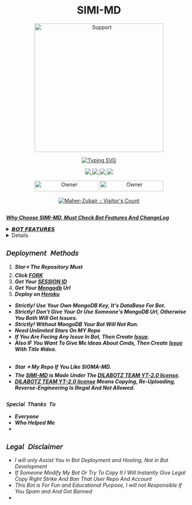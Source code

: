 <h1 align="center"> SIMI-MD </h1>
</p>
<p align="center">
  <a href="https://www.youtube.com/@SIMI-MD">
    <img alt=Support height="350" src="[(https://telegra.ph/file/b9820c0a4ec86f9750b57.jpg)]"> 
    </p>
    <p align="center">
<a href="https://git.io/typing-svg"><img src="https://readme-typing-svg.demolab.com?font=EB+Garamond&weight=800&size=28&duration=4000&pause=1000&random=false&width=435&lines=WELCOME+TO+THE+SIMI-MD;MULTI-DEVICE+WHATSAPP+BOT;DEVELOPED+BY+DILABOtz+;SIMI-MD." alt="Typing SVG" /></a>
  </p>

<p align="center">
  <a href="https://github.com/">
    <img src="https://img.shields.io/github/followers/Maher-Zubair?style=flat-square&logo=github&color=black">

   <a href="https://github.com//SIMI-MD/fork">
    <img src="https://img.shields.io/github/forks/SIMI-MD?style=flat-square&logo=github&color=black">
    
    
  <a href="https://github.com//SIMI-MD/stargazers"> 
     <img src="https://img.shields.io/github/stars/Maher-Zubair/SIGMA-MD?style=flat-square&logo=github&color=black">

  <a href="https://github.com//SIMI-MD/watchers"> 
     <img src="https://img.shields.io/github/watchers//SIMI-MD?style=flat-square&logo=github&color=black">

  </a>

</p>


<p align="center">
<a href="https://github.com/"><img title="Owner" src=lakshitha DILMINA owner" width="173px" height="29"></a>
  <a href="https://github.com//SIMI-MD/blob/main/LICENSE"><img title="Owner" src="https://img.shields.io/github/license//SIMI-MD?style=flat-square&color=black&link=https%3A%2F%2Fgithub.com%2Fr%2FSIMI-MD%2Fblob%2Fmain%2FLICENS" width="173px" height="29"></a>



<p align="center"> 
    <a aria-label="FOLLOW MR DILA " href="L" target="_blank">
  
<p align="center"><img src="https://profile-counter.glitch.me/{Maher-Zubair}/count.svg" alt="Maher-Zubair :: Visitor's Count" /></p>

##
***Why Choose SIMI-MD, Must Check Bot Features And ChangeLog***
 <details close>
<summary>𝘽𝙊𝙏 𝙁𝙀𝘼𝙏𝙐𝙍𝙀𝙎</summary>
   
1. ***Memes Maker.***
2. ***Ban Protection.***
3. ***450+ Commands.***
4. ***Huge Logo Maker Menu.***
5. ***Multi-Device Supported.***
6.  ***Multi-Themes Supported.***
7.  ***Artificial Intelligence Menu.***
8.  ***Massive Anime Commands.***
9.  ***Social Downloader Commands.***
10.  ***Group Management Commands.***
   </details>
   

 <details close>
<summary>𝘾𝙃𝘼𝙉𝙂𝙀 𝙇𝙊𝙂</summary>

- *Fixed Download and AI*
- ***SIMI-MD v1.5.3 Releases, 30 DECEMBER,2024***
- *Fixed `All Ai` Commands*
- *Fixed `Spotify` Command*
- *Fixed `All Anime` Commands*
- *Fixed `Insta,Fb,Tiktok` Commands*
- *Fixed All Not Working Commands, Due To Api*
- *Added My Own Api In Bot https://api.maher-zubair.tech*
- ***SIMI-MD v1.4.9 Releases, 30 DECEMBER,2024***
- *Added `Pair Code` For Session ID*
- *Added New `Session ID` For Bot*
- *Added New `Qr`*
- *Added Massive Anime*
- *Added 11 AI*
- *Added 18 GFX*
- *Added Twitter Templates On Celebreties*
- *Added `Afk` Cmd*
- *Added `Teddy` Cmd*
- *Fixed `Insta` Cmd*
- *Fixed `Tiktok` Cmd*
- *Fixed `Facebook` Cmd*
- *Changed `Apk` Cmd Style*
- *Changed `Hack` Cmd Style*
- *Changed `Uptime` Cmd Style*
- *Added Some New `Logos` Cmds*
- *Added `Steal` Cmd For Sticker*
- *Added `Islamic` Cmd Wallpaper*
- *Added `Nasa` Cmd To Get Nasa News*
- *Added `Tech` Cmd To Get Tech News*
- *Fixed `Bgm` Cmd Added on/off Case*
- *Fixed `Welcome` Cmd Added Off Case*
- *Fixed `Goodbye` Cmd Added Off Case*
- *Added `Mode` Cmd To Change Bot Mode*
- *Renamed `plugins` Cmd To `Allplugins`*
- *Added `Theme` Cmd To Change Bot Theme*
- *Added `Ip` Cmd For Ip Address Stalking*
- *Added `pp` Cmd To Change/Remove Your Dp*
- *Added `Sticky` Cmd To Download Stickers*
- *Fixed `Antibot` Cmd Added Delete Option*
- *Fixed `Antilink` Cmd Added Delete Option*
- *Fixed `Cpu` Cmd To Get Your Server Info*
- *Added `Poetry` Cmd For Urdu/Hindi Poetry*
- *Added `Gc` Cmd To Get Group Full Details*
- *Added `Github` Cmd To Stalk Github Users*
- *Added `Setprefix` Cmd To Change Bot Prefix*
- *Added `Category` Cmd To Get All Categories*
- *Moved `Media` Category To External PLugins*
- *Added `Antiwords` Cmd To Prevent Bad Words*
- *Added `#` Cmd To Download Someone's Status*
- *Added `Calc` Cmd For Simple MAth Operations*
- *Added `Lyrics` Cmd To Get Lyrics Of Any Song*
- *Added `typing` Cmd To Turn On/Off Auto-Typing*
- *Fixed `Help` Cmd To Get Details About Any Cmd*
- *Added `Spotify` Cmd To Download Spotify Songs*
- *Added `Online` Cmd To Turn On/Off Always-Online*
- *Added `Tempmail` Cmd To Generate Mails/Get Info*
- *Added `Plugin` Cmd To Get All External Plugins*
- *Added `Npm1` Cmd To Get Info About Npm Packages*
- *Added `Reaction` Cmd To Turn On/Off Auto-Reaction*
- *Added `Read` Cmd To Turn On/Off Auto-Read Messages*
- *Added `Stssaver` Cmd To Auto-Download Your Statuses*
- *Added `Stsview` Cmd To Turn On/Off Auto-Status View*
- *Added `Recording` Cmd To Turn On/Off Auto-Recording*
- *Added `Insult` Cmd To Insult Someone By Mention/Reply*
- *Added `Wamod` Cmd To Download Official Moded Whatsapps*
- *Added `Levelup` Cmd To Turn On/Off Auto Levelup-Message*
- *Added `Flirt` Cmd To Flirt With Someone By Mention/Reply*
- *Added `Lines` Cmd To Throw Lines At Someone By Mention/Reply*

</details>





## `𝘋𝘦𝘱𝘭𝘰𝘺𝘮𝘦𝘯𝘵 𝘔𝘦𝘵𝘩𝘰𝘥𝘴`
1. ***Star⭐ The Repository Must***
2. ***Click [FORK](https://github.com/Dilalakiya/SIMI/)***
3. ***Get Your [SESSION ID](https://cndjkcb-08cd6ac5fe9f.herokuapp.com)***
4. ***Get Your [Mongodb](https://www.mongodb.com/cloud/atlas/register) Url***
5. ***Deploy on [Heroku](https:/SIGMA-MD/Bot/deploy/heroku)***


- ***Strictly! Use Your Own MongoDB Key, It's DataBase For Bot.***
- ***Strictly! Don't Give Your Or Use Someone's MongoDB Url, Otherwise You Both Will Get Issues.***
- ***Strictly! Without MongoDB Your Bot Will Not Run.***
- ***Need Unlimited Stars On MY Repo***
- ***If You Are Facing Any Issue In Bot, Then Create [Issue](https://github.com//SIMI-MD/issues/new).***
- ***Also IF You Want To Give Me Ideas About Cmds, Then Create [Issue](https://github.com/c/SIMI-MD/issues/new) With Title #Idea.***
##


- ***Star ⭐ My Repo If You Like SIGMA-MD.***
- ***The [SIMI-MD](https://github.com//SIMI-MD) is Made Under The [DILABOTZ TEAM YT-2.0 license](https://github./SIMI-MD/blob/main/LICENSE).***
- ***[DILABOTZ TEAM YT-2.0 license](https://github.com//SIMI-MD/blob/main/LICENSE) Means Copying, Re-Uploading, Reverse-Engineering Is Illegal And Not Allowed.***
##

### `𝘚𝘱𝘦𝘤𝘪𝘢𝘭 𝘛𝘩𝘢𝘯𝘬𝘴 𝘛𝘰`
- ***Everyone***
- ***Who Helped Me***
- 


## ```𝘓𝘦𝘨𝘢𝘭 𝘋𝘪𝘴𝘤𝘭𝘢𝘪𝘮𝘦𝘳```

- *I will only Assist You in Bot Deployment and Hosting, Not in Bot Development*
- *If Someone Modify My Bot Or Try To Copy It I Will Instantly Give Legal Copy Right Strike And Ban That User Repo And Account*
- *This Bot is For Fun and Educational Purpose, I will not Responsible If You Spam and And Got Banned*
- 
